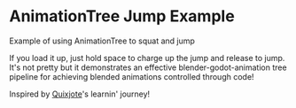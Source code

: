 # AnimationTree Jump Example
Example of using AnimationTree to squat and jump

If you load it up, just hold space to charge up the jump and release to jump. It's not pretty but it demonstrates an effective blender-godot-animation tree pipeline for achieving blended animations controlled through code!

Inspired by <a href="https://quixjote.itch.io/" target="_blank">Quixjote</a>'s learnin' journey!
